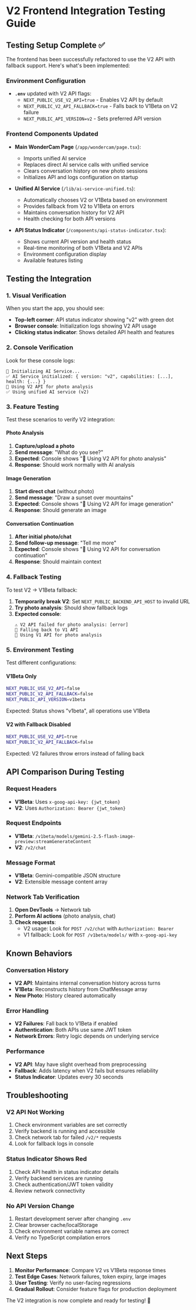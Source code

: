 # V2 Frontend Integration Testing Guide

## Testing Setup Complete ✅

The frontend has been successfully refactored to use the V2 API with fallback support. Here's what's been implemented:

### Environment Configuration
- **`.env`** updated with V2 API flags:
  - `NEXT_PUBLIC_USE_V2_API=true` - Enables V2 API by default
  - `NEXT_PUBLIC_V2_API_FALLBACK=true` - Falls back to V1Beta on V2 failure
  - `NEXT_PUBLIC_API_VERSION=v2` - Sets preferred API version

### Frontend Components Updated
- **Main WonderCam Page** (`/app/wondercam/page.tsx`):
  - Imports unified AI service
  - Replaces direct AI service calls with unified service
  - Clears conversation history on new photo sessions
  - Initializes API and logs configuration on startup

- **Unified AI Service** (`/lib/ai-service-unified.ts`):
  - Automatically chooses V2 or V1Beta based on environment
  - Provides fallback from V2 to V1Beta on errors
  - Maintains conversation history for V2 API
  - Health checking for both API versions

- **API Status Indicator** (`/components/api-status-indicator.tsx`):
  - Shows current API version and health status
  - Real-time monitoring of both V1Beta and V2 APIs
  - Environment configuration display
  - Available features listing

## Testing the Integration

### 1. Visual Verification
When you start the app, you should see:
- **Top-left corner**: API status indicator showing "v2" with green dot
- **Browser console**: Initialization logs showing V2 API usage
- **Clicking status indicator**: Shows detailed API health and features

### 2. Console Verification
Look for these console logs:
```
🔧 Initializing AI Service...
✅ AI Service initialized: { version: "v2", capabilities: [...], health: {...} }
🚀 Using V2 API for photo analysis
✅ Using unified AI service (v2)
```

### 3. Feature Testing
Test these scenarios to verify V2 integration:

#### Photo Analysis
1. **Capture/upload a photo**
2. **Send message**: "What do you see?"
3. **Expected**: Console shows "🚀 Using V2 API for photo analysis"
4. **Response**: Should work normally with AI analysis

#### Image Generation
1. **Start direct chat** (without photo)
2. **Send message**: "Draw a sunset over mountains"
3. **Expected**: Console shows "🎨 Using V2 API for image generation"
4. **Response**: Should generate an image

#### Conversation Continuation
1. **After initial photo/chat**
2. **Send follow-up message**: "Tell me more"
3. **Expected**: Console shows "💬 Using V2 API for conversation continuation"
4. **Response**: Should maintain context

### 4. Fallback Testing
To test V2 → V1Beta fallback:

1. **Temporarily break V2**: Set `NEXT_PUBLIC_BACKEND_API_HOST` to invalid URL
2. **Try photo analysis**: Should show fallback logs
3. **Expected console**:
   ```
   ⚠️ V2 API failed for photo analysis: [error]
   🔄 Falling back to V1 API
   📡 Using V1 API for photo analysis
   ```

### 5. Environment Testing
Test different configurations:

#### V1Beta Only
```bash
NEXT_PUBLIC_USE_V2_API=false
NEXT_PUBLIC_V2_API_FALLBACK=false
NEXT_PUBLIC_API_VERSION=v1beta
```
Expected: Status shows "v1beta", all operations use V1Beta

#### V2 with Fallback Disabled
```bash
NEXT_PUBLIC_USE_V2_API=true
NEXT_PUBLIC_V2_API_FALLBACK=false
```
Expected: V2 failures throw errors instead of falling back

## API Comparison During Testing

### Request Headers
- **V1Beta**: Uses `x-goog-api-key: {jwt_token}`
- **V2**: Uses `Authorization: Bearer {jwt_token}`

### Request Endpoints
- **V1Beta**: `/v1beta/models/gemini-2.5-flash-image-preview:streamGenerateContent`
- **V2**: `/v2/chat`

### Message Format
- **V1Beta**: Gemini-compatible JSON structure
- **V2**: Extensible message content array

### Network Tab Verification
1. **Open DevTools** → Network tab
2. **Perform AI actions** (photo analysis, chat)
3. **Check requests**:
   - V2 usage: Look for `POST /v2/chat` with `Authorization: Bearer`
   - V1 fallback: Look for `POST /v1beta/models/` with `x-goog-api-key`

## Known Behaviors

### Conversation History
- **V2 API**: Maintains internal conversation history across turns
- **V1Beta**: Reconstructs history from ChatMessage array
- **New Photo**: History cleared automatically

### Error Handling
- **V2 Failures**: Fall back to V1Beta if enabled
- **Authentication**: Both APIs use same JWT token
- **Network Errors**: Retry logic depends on underlying service

### Performance
- **V2 API**: May have slight overhead from preprocessing
- **Fallback**: Adds latency when V2 fails but ensures reliability
- **Status Indicator**: Updates every 30 seconds

## Troubleshooting

### V2 API Not Working
1. Check environment variables are set correctly
2. Verify backend is running and accessible
3. Check network tab for failed `/v2/*` requests
4. Look for fallback logs in console

### Status Indicator Shows Red
1. Check API health in status indicator details
2. Verify backend services are running
3. Check authentication/JWT token validity
4. Review network connectivity

### No API Version Change
1. Restart development server after changing `.env`
2. Clear browser cache/localStorage
3. Check environment variable names are correct
4. Verify no TypeScript compilation errors

## Next Steps

1. **Monitor Performance**: Compare V2 vs V1Beta response times
2. **Test Edge Cases**: Network failures, token expiry, large images
3. **User Testing**: Verify no user-facing regressions
4. **Gradual Rollout**: Consider feature flags for production deployment

The V2 integration is now complete and ready for testing! 🎉